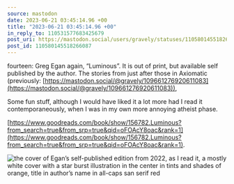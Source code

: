 ```yaml
---
source: mastodon
date: 2023-06-21 03:45:14.96 +00
title: "2023-06-21 03:45:14.96 +00"
in_reply_to: 110531577683425679
post_uri: https://mastodon.social/users/gravely/statuses/110580145518266087
post_id: 110580145518266087
---
```

fourteen: Greg Egan again, “Luminous”. It is out of print, but available self published by the author. The stories from just after those in Axiomatic (previously: [https://mastodon.social/@gravely/109661276920611083](https://mastodon.social/@gravely/109661276920611083)),

Some fun stuff, although I would have liked it a lot more had I read it contemporaneously, when I was in my own more annoying atheist phase.

[https://www.goodreads.com/book/show/156782.Luminous?from_search=true&from_srp=true&qid=oFOAcY8oac&rank=1](https://www.goodreads.com/book/show/156782.Luminous?from_search=true&from_srp=true&qid=oFOAcY8oac&rank=1).


![the cover of Egan’s self-published edition from 2022, as I read it, a mostly white cover with a star burst illustration in the center in tints and shades of orange, title in author’s name in all-caps san serif red](/images/110580145186912536.jpeg)

